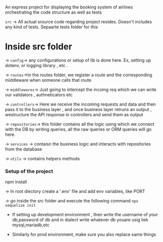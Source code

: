 An express project for displaying the booking system of airlines orchestrating the code structure as well as tests 


`src` -> All actual srource code regarding project resides. Doesn't includes any kind of tests. Sepaarte tests folder for this

# Inside src folder

 ->  `config`-> any configurations or setup of lib is done here. Ex, setting up dotenv, or logging library , etc .

 ->   `routes`->In the routes folder, we register a route and the corresponding middleware when someone calls that route

 -> `middlewares`-> Just going to intercept the incomg req which we can write our validators , authneticators etc

 -> `controllers`-> Here we receive the incoming requests and data and then pass it to the business layer , and once business layer retruns an output , westructure the API response in controllers and send them as output

 ->  `repositories`-> this folder contains all the logic using which we connect with the DB by writing queries, all the raw queries or ORM queries will go here.


 ->  `services` -> contaisn the business logic and interacts with repositories from the database

->  `utils` -> contains helpers methods

### Setup of the project

 npm install

-> In root diectory create a '.env' file and add env variables, like PORT

-> go inside the src folder and execute the following command
    `npx sequelize init`

  - If setting up development environment , then write the username of your db,password of db and in dialect write whatever db youare usig liek mysql,mariadb,etc

  -  Similarly for prod environment, make sure you also replace same things

